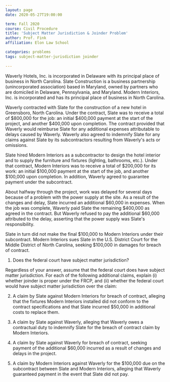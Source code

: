 ```yaml
---
layout: page 
date: 2020-05-27T19:00:00

term: Fall 2020
course: Civil Procedure 
title: 'Subject Matter Jurisdiction & Joinder Problem'
author: Prof. Fink
affiliation: Elon Law School 

categories: problems 
tags: subject-matter-jurisdiction joinder 
  
---
```


Waverly Hotels, Inc. is incorporated in Delaware with its principal place of business in North Carolina. Slate Construction is a business partnership (unincorporated association) based in Maryland, owned by partners who are domiciled in Delaware, Pennsylvania, and Maryland. Modern Interiors, Inc. is incorporated and has its principal place of business in North Carolina. 

Waverly contracted with Slate for the construction of a new hotel in Greensboro, North Carolina. Under the contract, Slate was to receive a total of $800,000 for the job: an initial $400,000 payment at the start of the project, and another $400,000 upon completion. The contract provided that Waverly would reimburse Slate for any additional expenses attributable to delays caused by Waverly. Waverly also agreed to indemnify Slate for any claims against Slate by its subcontractors resulting from Waverly's acts or omissions. 

Slate hired Modern Interiors as a subcontractor to design the hotel interior and to supply the furniture and fixtures (lighting, bathrooms, etc.). Under that contract, Modern Interiors was to receive a total of $200,000 for its work: an initial $100,000 payment at the start of the job, and another $100,000 upon completion. In addition, Waverly agreed to guarantee payment under the subcontract. 

About halfway through the project, work was delayed for several days because of a problem with the power supply at the site. As a result of the changes and delay, Slate incurred an additional $60,000 in expenses. When the job was complete, Waverly paid Slate the remaining $400,000 as agreed in the contract. But Waverly refused to pay the additional $60,000 attributed to the delay, asserting that the power supply was Slate's responsibility. 

Slate in turn did not make the final $100,000 to Modern Interiors under their subcontract. Modern Interiors sues Slate in the U.S. District Court for the Middle District of North Carolina, seeking $100,000 in damages for breach of contract.

1. Does the federal court have subject matter jurisdiction? 

Regardless of your answer, assume that the federal court does have subject matter jurisdiction. For each of the following additional claims, explain (i) whether joinder is proper under the FRCP, and (ii) whether the federal court would have subject matter jurisdiction over the claim:

2. A claim by Slate against Modern Interiors for breach of contract, alleging that the fixtures Modern Interiors installed did not conform to the contract specifications and that Slate incurred $50,000 in additional costs to replace them. 

3. A claim by Slate against Waverly, alleging that Waverly owes a contractual duty to indemnify Slate for the breach of contract claim by Modern Interiors.  

4. A claim by Slate against Waverly for breach of contract, seeking payment of the additional $60,000 incurred as a result of changes and delays in the project. 

5. A claim by Modern Interiors against Waverly for the $100,000 due on the subcontract between Slate and Modern Interiors, alleging that Waverly guaranteed payment in the event that Slate did not pay. 

